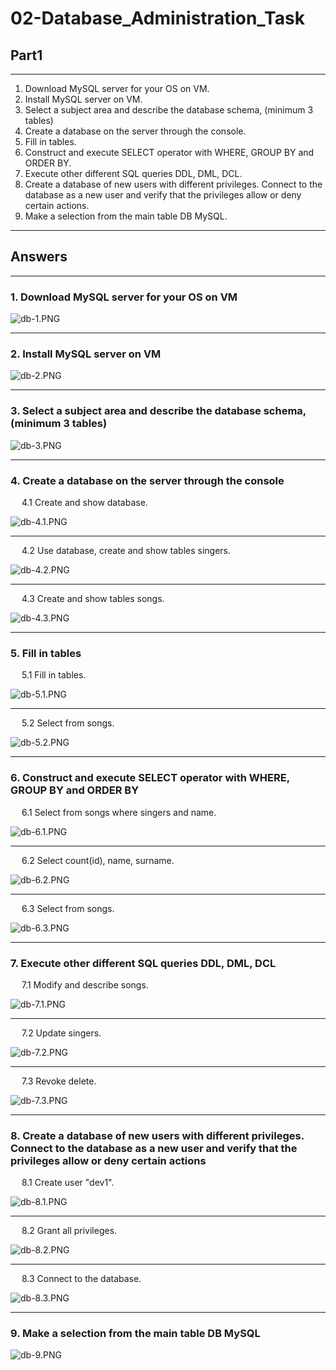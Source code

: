 # 02-Database_Administration_Task

## Part1

***

1. Download MySQL server for your OS on VM.
2. Install MySQL server on VM.
3. Select a subject area and describe the database schema, (minimum 3 tables)
4. Create a database on the server through the console.
5. Fill in tables.
6. Construct and execute SELECT operator with WHERE, GROUP BY and ORDER BY.
7. Execute other different SQL queries DDL, DML, DCL.
8. Create a database of new users with different privileges. Connect to the database as a new user and verify that the privileges allow or deny certain actions.
9. Make a selection from the main table DB MySQL.

***

## Answers

***

### 1. Download MySQL server for your OS on VM

![db-1.PNG](./img/db-1.PNG)
***

### 2. Install MySQL server on VM

![db-2.PNG](./img/db-2.PNG)
***

### 3. Select a subject area and describe the database schema, (minimum 3 tables)

![db-3.PNG](./img/db-3.PNG)
***

### 4. Create a database on the server through the console

&emsp; 4.1 Create and show database.

![db-4.1.PNG](./img/db-4.1.PNG)
***

&emsp; 4.2 Use database, create and show tables singers.

![db-4.2.PNG](./img/db-4.2.PNG)
***

&emsp; 4.3 Create and show tables songs.

![db-4.3.PNG](./img/db-4.3.PNG)
***

### 5. Fill in tables

&emsp; 5.1 Fill in tables.

![db-5.1.PNG](./img/db-5.1.PNG)
***

&emsp; 5.2 Select from songs.

![db-5.2.PNG](./img/db-5.2.PNG)
***

### 6. Construct and execute SELECT operator with WHERE, GROUP BY and ORDER BY

&emsp; 6.1 Select from songs where singers and name.

![db-6.1.PNG](./img/db-6.1.PNG)
***

&emsp; 6.2 Select count(id), name, surname.

![db-6.2.PNG](./img/db-6.2.PNG)
***

&emsp; 6.3 Select from songs.

![db-6.3.PNG](./img/db-6.3.PNG)
***

### 7. Execute other different SQL queries DDL, DML, DCL

&emsp; 7.1 Modify and describe songs.

![db-7.1.PNG](./img/db-7.1.PNG)
***

&emsp; 7.2 Update singers.

![db-7.2.PNG](./img/db-7.2.PNG)
***

&emsp; 7.3 Revoke delete.

![db-7.3.PNG](./img/db-7.3.PNG)
***

### 8. Create a database of new users with different privileges. Connect to the database as a new user and verify that the privileges allow or deny certain actions

&emsp; 8.1 Create user "dev1".

![db-8.1.PNG](./img/db-8.1.PNG)
***

&emsp; 8.2 Grant all privileges.

![db-8.2.PNG](./img/db-8.2.PNG)
***

&emsp; 8.3 Connect to the database.

![db-8.3.PNG](./img/db-8.3.PNG)
***

### 9. Make a selection from the main table DB MySQL

![db-9.PNG](./img/db-9.PNG)
